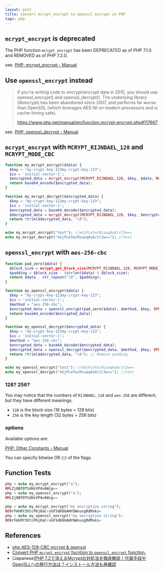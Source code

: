 ```yaml
---
layout: post
title: Convert mcrypt_encrypt to openssl_encrypt in PHP
tags: php
---
```


## `mcrypt_encrypt` is deprecated

The PHP function `mcrypt_encrypt` has been DEPRECATED as of PHP 7.1.0 and REMOVED as of PHP 7.2.0.

see. [PHP: mcrypt_encrypt - Manual](https://www.php.net/manual/en/function.mcrypt-encrypt.php)

## Use `openssl_encrypt` instead

> If you're writing code to encrypt/encrypt data in 2015, you should use openssl_encrypt() and openssl_decrypt(). The underlying library (libmcrypt) has been abandoned since 2007, and performs far worse than OpenSSL (which leverages AES-NI on modern processors and is cache-timing safe).
>
> <https://www.php.net/manual/en/function.mcrypt-encrypt.php#117667>

see. [PHP: openssl_decrypt - Manual](https://www.php.net/manual/en/function.openssl-decrypt.php)

##  `mcrypt_encrypt` with `MCRYPT_RIJNDAEL_128` and `MCRYPT_MODE_CBC`

```php
function my_mcrypt_encrypt($data) {
  $key = "my-crypt-key-123my-crypt-key-123";
  $iv = 'initial-vector-1';
  $encrypted_data = mcrypt_encrypt(MCRYPT_RIJNDAEL_128, $key, $data, MCRYPT_MODE_CBC, $iv);
  return base64_encode($encrypted_data);
}

function my_mcrypt_decrypt($encrypted_data) {
  $key = "my-crypt-key-123my-crypt-key-123";
  $iv = 'initial-vector-1';
  $encrypted_data = base64_decode($encrypted_data);
  $decrypted_data = mcrypt_decrypt(MCRYPT_RIJNDAEL_128, $key, $encrypted_data, MCRYPT_MODE_CBC, $iv);
  return rtrim($decrypted_data, "\0");
}

echo my_mcrypt_encrypt("test"); //eGjPLeYwcMiaaqAo8/zl3w==
echo my_mcrypt_decrypt("eGjPLeYwcMiaaqAo8/zl3w=="); //test
```

##  `openssl_encrypt` with `aes-256-cbc`

```php
function pad_zero($data) {
  $block_size = mcrypt_get_block_size(MCRYPT_RIJNDAEL_128, MCRYPT_MODE_CBC);
  $padding = $block_size - (strlen($data) % $block_size);
  return $data . str_repeat("\0", $padding);
}

function my_openssl_encrypt($data) {
  $key = "my-crypt-key-123my-crypt-key-123";
  $iv = 'initial-vector-1';
  $method = "aes-256-cbc";
  $encrypted_data = openssl_encrypt(pad_zero($data), $method, $key, OPENSSL_RAW_DATA|OPENSSL_ZERO_PADDING , $iv);
  return base64_encode($encrypted_data);
}

function my_openssl_decrypt($encrypted_data) {
  $key = "my-crypt-key-123my-crypt-key-123";
  $iv = 'initial-vector-1';
  $method = "aes-256-cbc";
  $encrypted_data = base64_decode($encrypted_data);
  $decrypted_data = openssl_decrypt($encrypted_data, $method, $key, OPENSSL_RAW_DATA | OPENSSL_ZERO_PADDING, $iv);
  return rtrim($decrypted_data, "\0"); // Remove padding
}

echo my_openssl_encrypt("test"); //eGjPLeYwcMiaaqAo8/zl3w==
echo my_openssl_decrypt("eGjPLeYwcMiaaqAo8/zl3w=="); //test
```

### 128? 256?

You may notice that the numbers of `RIJNDAEL_128` and `aes-256` are different, but they have different meanings.

- `128` is the block size (16 bytes = 128 bits)
- `256` is the key length (32 bytes = 256 bits)

### options

Available options are:

[PHP: Other Constants - Manual](https://www.php.net/manual/en/openssl.constants.other.php#constant.openssl-raw-data)

You can specify bitwise OR (`|`) of the flags.

## Function Tests

```php
php > echo my_mcrypt_encrypt("a");
0MiZj8BfOTSdHzVP4v6Wig==
php > echo my_openssl_encrypt("a");
0MiZj8BfOTSdHzVP4v6Wig==

php > echo my_mcrypt_encrypt("my encription string");
8D9rFmhRY3XtcP6j0aC+sGF5dK8GAHYbWnusgRdMxks=
php > echo my_openssl_encrypt("my encription string");
8D9rFmhRY3XtcP6j0aC+sGF5dK8GAHYbWnusgRdMxks=
```

## References

- [php AES-128-CBC mcrypt & openssl](https://gist.github.com/srsbiz/8373451ed3450c0548c3)
- [Convert PHP `mcrypt_encrypt` fucntion to `openssl_encrypt` function.](https://gist.github.com/toshimaru/255dd68850efdf2f7363667e1207d856)
- [Japanese][PHP 7.2で消えるMcryptの対処法を徹底解説！代替手段やOpenSLLへの移行方法は？インストール方法も再確認](https://freelance.shiftinc.jp/column/php--with-mcrypt)
